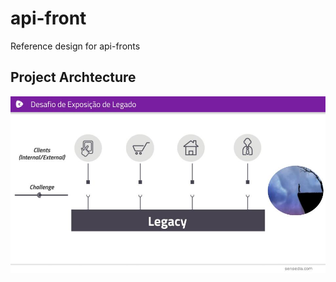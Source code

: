 # api-front
Reference design for api-fronts

## Project Archtecture
![alt text](https://raw.githubusercontent.com/mancusos/api-front/master/docs/1.jpg)

